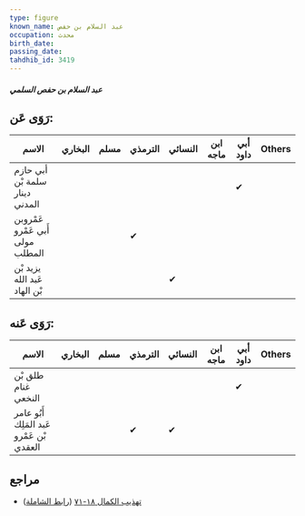 ```yaml
---
type: figure
known_name: عبد السلام بن حفص
occupation: محدث
birth_date:
passing_date:
tahdhib_id: 3419
---
```

##### عبد السلام بن حفص السلمي

## رَوَى عَن:
| الاسم                            | البخاري | مسلم | الترمذي | النسائي | ابن ماجه | أبي داود | Others |
| -------------------------------- | ------- | ---- | ------- | ------- | -------- | -------- | ------ |
| أبي حازم سلمة بْن دينار المدني   |         |      |         |         |          | ✔        |        |
| عَمْروبن أَبي عَمْرو مولى المطلب |         |      | ✔       |         |          |          |        |
| يزيد بْن عَبد الله بْن الهاد     |         |      |         | ✔       |          |          |        |
## رَوَى عَنه:
| الاسم                                     | البخاري | مسلم | الترمذي | النسائي | ابن ماجه | أبي داود | Others |
| ----------------------------------------- | ------- | ---- | ------- | ------- | -------- | -------- | ------ |
| طلق بْن غنام النخعي                       |         |      |         |         |          | ✔        |        |
| أَبُو عامر عَبد المَلِك بْن عَمْرو العقدي |         |      | ✔       | ✔       |          |          |        |
## مراجع
- [تهذيب الكمال ١٨-٧١](obsidian://open?vault=Tahdhib-al-Kamal&file=Figures/٣٤١٩-عبد%20السلام%20بن%20حفص%20السلمي) ([رابط الشاملة](https://shamela.ws/book/3722/9104))